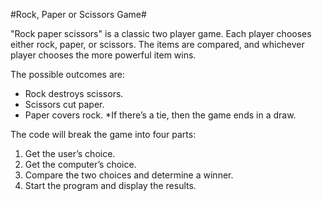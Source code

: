 #Rock, Paper or Scissors Game#

"Rock paper scissors" is a classic two player game. Each player chooses either rock, paper, or scissors. 
The items are compared, and whichever player chooses the more powerful item wins.

The possible outcomes are:
- Rock destroys scissors.
- Scissors cut paper.
- Paper covers rock.
*If there’s a tie, then the game ends in a draw.

The code  will break the game into four parts:

1. Get the user’s choice.
2. Get the computer’s choice.
3. Compare the two choices and determine a winner.
4. Start the program and display the results.
